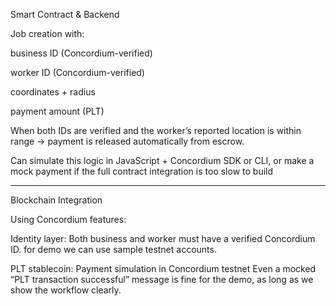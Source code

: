 Smart Contract & Backend

Job creation with:

business ID (Concordium-verified)

worker ID (Concordium-verified)

coordinates + radius

payment amount (PLT)

When both IDs are verified and the worker’s reported location is within range → payment is released automatically from escrow.

Can simulate this logic in JavaScript + Concordium SDK or CLI, or make a mock payment if the full contract integration is too slow to build

-----

Blockchain Integration

Using Concordium features:

Identity layer:
Both business and worker must have a verified Concordium ID.
for demo we can use sample testnet accounts.

PLT stablecoin:
Payment simulation in Concordium testnet
Even a mocked “PLT transaction successful” message is fine for the demo, as long as we show the workflow clearly.